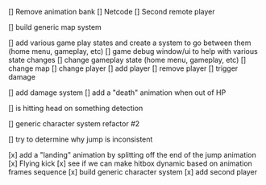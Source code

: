 [] Remove animation bank
[] Netcode
[] Second remote player



[] build generic map system


[] add various game play states and create a system to go between them (home menu, gameplay, etc)
[] game debug window/ui to help with various state changes
    [] change gameplay state (home menu, gameplay, etc)
    [] change map
    [] change player
    [] add player
    [] remove player
    [] trigger damage

[] add damage system
[] add a "death" animation when out of HP

[] is hitting head on something detection

[] generic character system refactor #2

[] try to determine why jump is inconsistent


[x] add a "landing" animation by splitting off the end of the jump animation
[x] Flying kick
[x] see if we can make hitbox dynamic based on animation frames sequence
[x] build generic character system
[x] add second player
